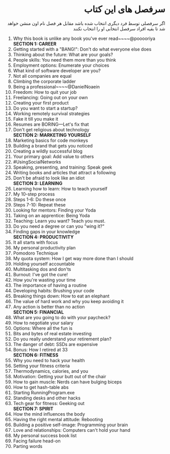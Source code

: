 <h1 dir="rtl">سرفصل های این کتاب</h1>
<p dir="rtl">اگر سرفصلی توسط فرد دیگری انتخاب شده باشد مقابل هر فصل نام اون منشن خواهد شد تا بقیه افراد سرفصل انتخابی او را انتخاب نکنند</p>
<ol>
  <li ><span color="red">Why this book is unlike any book you've ever read</span>~~~~<span>@pooooriya</span></li>
  <b>SECTION 1: CAREER</b>
  <li>Getting started with a "BANG!": Don't do what everyone else does</li>
<li>Thinking about the future: What are your goals?</li>
<li>People skills: You need them more than you think</li>
<li>Employment options: Enumerate your choices</li>
<li>What kind of software developer are you?</li>
<li>Not all companies are equal</li>
<li>Climbing the corporate ladder</li>
  <li ><span color="red">Being a professional</span>~~~~<span>@DanielNoaein</span></li>
<li>Freedom: How to quit your job</li>
<li>Freelancing: Going out on your own</li>
<li>Creating your first product</li>
<li>Do you want to start a startup?</li>
<li>Working remotely survival strategies</li>
<li>Fake it till you make it</li>
<li>Resumes are BORING—Let's fix that</li>
<li>Don't get religious about technology</li>
<b>SECTION 2: MARKETING YOURSELF</b>
<li>Marketing basics for code monkeys</li>
<li>Building a brand that gets you noticed</li>
<li>Creating a wildly successful blog</li>
<li>Your primary goal: Add value to others</li>
<li>#UsingSocialNetworks</li>
<li>Speaking, presenting, and training: Speak geek</li>
<li>Writing books and articles that attract a following</li>
<li>Don't be afraid to look like an idiot</li>
<b>SECTION 3: LEARNING</b>
<li>Learning how to learn: How to teach yourself</li>
<li>My 10-step process</li>
<li>Steps 1-6: Do these once</li>
<li>Steps 7-10: Repeat these</li>
<li>Looking for mentors: Finding your Yoda</li>
<li>Taking on an apprentice: Being Yoda</li>
<li>Teaching: Learn you want? Teach you must.</li>
<li>Do you need a degree or can you "wing it?"</li>
<li>Finding gaps in your knowledge</li>
<b>SECTION 4: PRODUCTIVITY</b>
<li>It all starts with focus</li>
<li>My personal productivity plan</li>
<li>Pomodoro Technique</li>
<li>My quota system: How I get way more done than I should</li>
<li>Holding yourself accountable</li>
<li>Multitasking dos and don'ts</li>
<li>Burnout: I've got the cure!</li>
<li>How you're wasting your time</li>
<li>The importance of having a routine</li>
<li>Developing habits: Brushing your code</li>
<li>Breaking things down: How to eat an elephant</li>
<li>The value of hard work and why you keep avoiding it</li>
<li>Any action is better than no action</li>
  <b>SECTION 5: FINANCIAL</b>
<li>What are you going to do with your paycheck?</li>
<li>How to negotiate your salary</li>
<li>Options: Where all the fun is</li>
<li>Bits and bytes of real estate investing</li>
<li>Do you really understand your retirement plan?</li>
<li>The danger of debt: SSDs are expensive</li>
<li>Bonus: How I retired at 33</li>
<b>SECTION 6: FITNESS</b>
<li>Why you need to hack your health</li>
<li>Setting your fitness criteria</li>
<li>Thermodynamics, calories, and you</li>
<li>Motivation: Getting your butt out of the chair</li>
<li>How to gain muscle: Nerds can have bulging biceps</li>
<li>How to get hash-table abs</li>
<li>Starting RunningProgram.exe</li>
<li>Standing desks and other hacks</li>
<li>Tech gear for fitness: Geeking out</li>
  <b>SECTION 7: SPIRIT</b>
<li>How the mind influences the body</li>
<li>Having the right mental attitude: Rebooting</li>
<li>Building a positive self-image: Programming your brain</li>
<li>Love and relationships: Computers can't hold your hand</li>
<li>My personal success book list</li>
<li>Facing failure head-on</li>
<li>Parting words</li>
  </ul>
